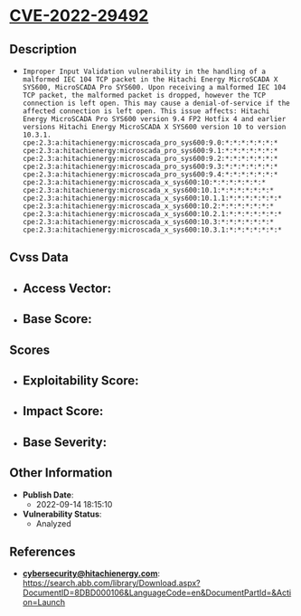 
# [CVE-2022-29492](https://cve.mitre.org/cgi-bin/cvename.cgi?name=CVE-2022-29492)

## Description

- `Improper Input Validation vulnerability in the handling of a malformed IEC 104 TCP packet in the Hitachi Energy MicroSCADA X SYS600, MicroSCADA Pro SYS600. Upon receiving a malformed IEC 104 TCP packet, the malformed packet is dropped, however the TCP connection is left open. This may cause a denial-of-service if the affected connection is left open. This issue affects: Hitachi Energy MicroSCADA Pro SYS600 version 9.4 FP2 Hotfix 4 and earlier versions Hitachi Energy MicroSCADA X SYS600 version 10 to version 10.3.1. cpe:2.3:a:hitachienergy:microscada_pro_sys600:9.0:*:*:*:*:*:*:* cpe:2.3:a:hitachienergy:microscada_pro_sys600:9.1:*:*:*:*:*:*:* cpe:2.3:a:hitachienergy:microscada_pro_sys600:9.2:*:*:*:*:*:*:* cpe:2.3:a:hitachienergy:microscada_pro_sys600:9.3:*:*:*:*:*:*:* cpe:2.3:a:hitachienergy:microscada_pro_sys600:9.4:*:*:*:*:*:*:* cpe:2.3:a:hitachienergy:microscada_x_sys600:10:*:*:*:*:*:*:* cpe:2.3:a:hitachienergy:microscada_x_sys600:10.1:*:*:*:*:*:*:* cpe:2.3:a:hitachienergy:microscada_x_sys600:10.1.1:*:*:*:*:*:*:* cpe:2.3:a:hitachienergy:microscada_x_sys600:10.2:*:*:*:*:*:*:* cpe:2.3:a:hitachienergy:microscada_x_sys600:10.2.1:*:*:*:*:*:*:* cpe:2.3:a:hitachienergy:microscada_x_sys600:10.3:*:*:*:*:*:*:* cpe:2.3:a:hitachienergy:microscada_x_sys600:10.3.1:*:*:*:*:*:*:*`

## Cvss Data

- **Access Vector**:
  - 
- **Base Score**:
  - 

## Scores

- **Exploitability Score**:
  - 
- **Impact Score**:
  - 
- **Base Severity**:
  - 

## Other Information

- **Publish Date**:
  - 2022-09-14 18:15:10
- **Vulnerability Status**:
  - Analyzed

## References

- **cybersecurity@hitachienergy.com**: https://search.abb.com/library/Download.aspx?DocumentID=8DBD000106&LanguageCode=en&DocumentPartId=&Action=Launch
